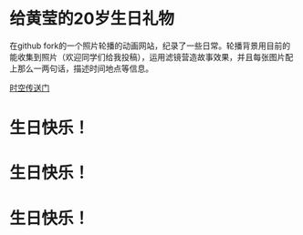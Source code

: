 <h1>给黄莹的20岁生日礼物</h1>
在github fork的一个照片轮播的动画网站，纪录了一些日常。轮播背景用目前的能收集到照片（欢迎同学们给我投稿），运用滤镜营造故事效果，并且每张图片配上那么一两句话，描述时间地点等信息。

[时空传送门](https://ihying.github.io/huangying/jilv.html)

<h1>生日快乐！</h1>
<h1>生日快乐！</h1>
<h1>生日快乐！</h1>
